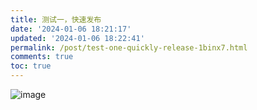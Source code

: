 ```yaml
---
title: 测试一，快速发布
date: '2024-01-06 18:21:17'
updated: '2024-01-06 18:22:41'
permalink: /post/test-one-quickly-release-1binx7.html
comments: true
toc: true
---
```




​![image](https://img.wush.cc/202401061821632.png?imageView2/0/format/webp/q/80)​
